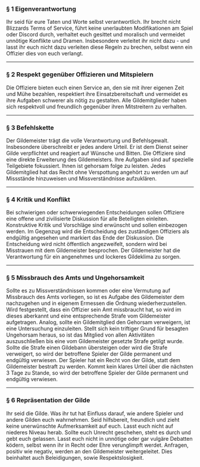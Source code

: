 ### § 1 Eigenverantwortung
Ihr seid für eure Taten und Worte selbst verantwortlich. Ihr brecht nicht Blizzards Terms of Service, führt keine unerlaubten Modifikationen am Spiel oder Discord durch, verhaltet euch gesittet und moralisch und vermeidet unnötige Konflikte und Dramen. Insbesondere verleitet ihr nicht dazu - und lasst ihr euch nicht dazu verleiten diese Regeln zu brechen, selbst wenn ein Offizier dies von euch verlangt.

---

### § 2 Respekt gegenüber Offizieren und Mitspielern
Die Offiziere bieten euch einen Service an, den sie mit ihrer eigenen Zeit und Mühe bezahlen, respektiert ihre Einsatzbereitschaft und vermeidet es ihre Aufgaben schwerer als nötig zu gestalten. Alle Gildemitglieder haben sich respektvoll und freundlich gegenüber ihren Mitstreitern zu verhalten.

---

### § 3 Befehlskette
Der Gildemeister trägt die volle Verantwortung und Befehlsgewalt. Insbesondere überschreibt er jedes andere Urteil. Er ist dem Dienst seiner Gilde verpflichtet und reagiert auf Wünsche und Bitten. Die Offiziere sind eine direkte Erweiterung des Gildemeisters. Ihre Aufgaben sind auf spezielle Teilgebiete fokussiert. Ihnen ist gehorsam folge zu leisten. Jedes Gildemitglied hat das Recht ohne Verspottung angehört zu werden um auf Missstände hinzuweisen und Missverständnisse aufzuklären.

---

### § 4 Kritik und Konflikt
Bei schwierigen oder schwerwiegenden Entscheidungen sollen Offiziere eine offene und zivilisierte Diskussion für alle Beteiligten einleiten. Konstruktive Kritik und Vorschläge sind erwünscht und sollen einbezogen werden. Im Gegenzug wird die Entscheidung des zuständigen Offiziers als endgültig angesehen und markiert das Ende der Diskussion. Die Entscheidung wird nicht öffentlich angezweifelt, sondern wird bei Misstrauen mit dem Gildemeister besprochen. Der Gildemeister hat die Verantwortung für ein angenehmes und lockeres Gildeklima zu sorgen.

---

### § 5 Missbrauch des Amts und Ungehorsamkeit
Sollte es zu Missverständnissen kommen oder eine Vermutung auf Missbrauch des Amts vorliegen, so ist es Aufgabe des Gildemeister dem nachzugehen und in eigenem Ermessen die Ordnung wiederherzustellen. Wird festgestellt, dass ein Offizier sein Amt missbraucht hat, so wird im dieses aberkannt und eine entsprechende Strafe vom Gildemeister aufgetragen. Analog, sollte ein Gildemitglied den Gehorsam verweigern, ist eine Untersuchung einzuleiten. Stellt sich kein triftiger Grund für besagten Ungehorsam heraus, so ist das Mitglied von allen Aktivitäten auszuschließen bis eine vom Gildemeister gesetzte Strafe getilgt wurde. Sollte die Strafe einen Gildebann übersteigen oder wird die Strafe verweigert, so wird der betroffene Spieler der Gilde permanent und endgültig verwiesen. Der Spieler hat ein Recht von der Gilde, statt dem Gildemeister bestraft zu werden. Kommt kein klares Urteil über die nächsten 3 Tage zu Stande, so wird der betroffene Spieler der Gilde permanent und endgültig verwiesen.

---

### § 6 Repräsentation der Gilde
Ihr seid die Gilde. Was ihr tut hat Einfluss darauf, wie andere Spieler und andere Gilden euch wahrnehmen. Seid hilfsbereit, freundlich und zieht keine unerwünschte Aufmerksamkeit auf euch. Lasst euch nicht auf niederes Niveau herab. Sollte euch Unrecht geschehen, steht es durch und gebt euch gelassen. Lasst euch nicht in unnötige oder gar vulgäre Debatten ködern, selbst wenn ihr in Recht oder Ehre verunglimpft werdet. Anfragen, positiv wie negativ, werden an den Gildemeister weitergeleitet. Dies beinhaltet auch Beleidigungen, sowie Respektslosigkeit.